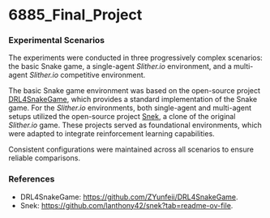 # 6885_Final_Project

### Experimental Scenarios

The experiments were conducted in three progressively complex scenarios: the basic Snake game, a single-agent *Slither.io* environment, and a multi-agent *Slither.io* competitive environment. 

The basic Snake game environment was based on the open-source project [DRL4SnakeGame](#DRL4SnakeGame), which provides a standard implementation of the Snake game. For the *Slither.io* environments, both single-agent and multi-agent setups utilized the open-source project [Snek](#snek), a clone of the original *Slither.io* game. These projects served as foundational environments, which were adapted to integrate reinforcement learning capabilities. 

Consistent configurations were maintained across all scenarios to ensure reliable comparisons.







### References

- <a id="DRL4SnakeGame"></a> DRL4SnakeGame: https://github.com/ZYunfeii/DRL4SnakeGame.
- <a id="snek"></a> Snek: https://github.com/lanthony42/snek?tab=readme-ov-file.

